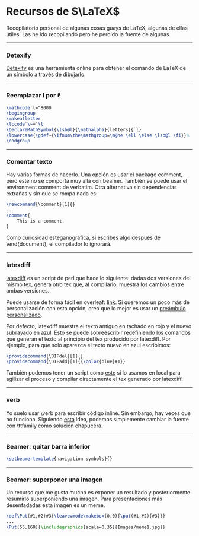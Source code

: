 
# Recursos de $\LaTeX$

Recopilatorio personal de algunas cosas guays de LaTeX, algunas de ellas útiles. Las he ido recopilando pero he perdido la fuente de algunas.

----

### Detexify
[Detexify](https://detexify.kirelabs.org/classify.html) es una herramienta online para obtener el comando de LaTeX de un símbolo a través de dibujarlo.

----

### Reemplazar l por $\ell$
```tex
\mathcode`l="8000
\begingroup
\makeatletter
\lccode`\~=`\l
\DeclareMathSymbol{\lsb@l}{\mathalpha}{letters}{`l}
\lowercase{\gdef~{\ifnum\the\mathgroup=\m@ne \ell \else \lsb@l \fi}}%
\endgroup
```

----

### Comentar texto
Hay varias formas de hacerlo. Una opción es usar el package comment, pero este no se comporta muy allá con beamer. También se puede usar el environment comment de verbatim. Otra alternativa sin dependencias extrañas y sin que se rompa nada es:
```tex
\newcommand{\comment}[1]{}
...
\comment{
    This is a comment.
}
```
Como curiosidad esteganográfica, si escribes algo después de \end{document}, el compilador lo ignorará.

----

### latexdiff
[latexdiff](https://github.com/ftilmann/latexdiff) es un script de perl que hace lo siguiente: dadas dos versiones del mismo tex, genera otro tex que, al compilarlo, muestra los cambios entre ambas versiones.

Puede usarse de forma fácil en overleaf: [link](https://www.overleaf.com/learn/latex/Articles/How_to_use_latexdiff_on_Overleaf). Si queremos un poco más de personalización con esta opción, creo que lo mejor es usar un [preámbulo personalizado](https://tex.stackexchange.com/questions/251224/only-highlighting-new-parts-added).

Por defecto, latexdiff muestra el texto antiguo en tachado en rojo y el nuevo subrayado en azul. Esto se puede sobreescribir redefiniendo los comandos que generan el texto al principio del tex producido por latexdiff. Por ejemplo, para que solo aparezca el texto nuevo en azul escribimos:
```tex
\providecommand{\DIFdel}[1]{}
\providecommand{\DIFadd}[1]{{\color{blue}#1}}
```
También podemos tener un script como [este](https://github.com/adrianFD22/dotfiles/blob/main/.local/bin/scripts/latexdiff) si lo usamos en local para agilizar el proceso y compilar directamente el tex generado por latexdiff.

----

### verb

Yo suelo usar \verb para escribir código inline. Sin embargo, hay veces que no funciona. Siguiendo [esta](https://tex.stackexchange.com/questions/724170/error-using-verb-in-a-footnote-in-beamer) idea, podemos simplemente cambiar la fuente con \ttfamily como solución chapucera.

----

### Beamer: quitar barra inferior
```tex
\setbeamertemplate{navigation symbols}{}
```

----

### Beamer: superponer una imagen
Un recurso que me gusta mucho es exponer un resultado y posteriormente resumirlo superponiendo una imagen. Para presentaciones más desenfadadas esta imagen es un meme.
```tex
\def\Put(#1,#2)#3{\leavevmode\makebox(0,0){\put(#1,#2){#3}}}
...
\Put(55,160){\includegraphics[scale=0.35]{Images/meme1.jpg}}
```
